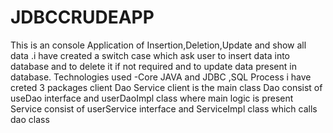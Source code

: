 # JDBCCRUDEAPP
This is an console Application of Insertion,Deletion,Update and show all data .i have created a switch case which ask user to insert data into database and to delete it if not required  and to update  data present in database.
Technologies used -Core JAVA and JDBC ,SQL
Process 
i have creted 3 packages
client
Dao
Service
client is the main class
Dao consist of  useDao interface and userDaoImpl class where main logic is present
Service consist of userService interface and ServiceImpl class which calls dao class
